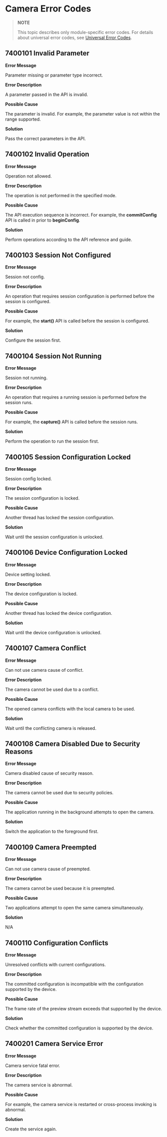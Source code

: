 # Camera Error Codes

> **NOTE**
>
> This topic describes only module-specific error codes. For details about universal error codes, see [Universal Error Codes](../errorcode-universal.md).

## 7400101 Invalid Parameter

**Error Message**

Parameter missing or parameter type incorrect.

**Error Description**

A parameter passed in the API is invalid.

**Possible Cause**

The parameter is invalid. For example, the parameter value is not within the range supported.

**Solution**

Pass the correct parameters in the API.

## 7400102 Invalid Operation

**Error Message**

Operation not allowed.

**Error Description**

The operation is not performed in the specified mode.

**Possible Cause**

The API execution sequence is incorrect. For example, the **commitConfig** API is called in prior to **beginConfig**.

**Solution**

Perform operations according to the API reference and guide.

## 7400103 Session Not Configured

**Error Message**

Session not config.

**Error Description**

An operation that requires session configuration is performed before the session is configured.

**Possible Cause**

For example, the **start()** API is called before the session is configured.

**Solution**

Configure the session first.

## 7400104 Session Not Running

**Error Message**

Session not running.

**Error Description**

An operation that requires a running session is performed before the session runs.

**Possible Cause**

For example, the **capture()** API is called before the session runs.

**Solution**

Perform the operation to run the session first.

## 7400105 Session Configuration Locked

**Error Message**

Session config locked.

**Error Description**

The session configuration is locked.

**Possible Cause**

Another thread has locked the session configuration.

**Solution**

Wait until the session configuration is unlocked.

## 7400106 Device Configuration Locked

**Error Message**

Device setting locked.

**Error Description**

The device configuration is locked.

**Possible Cause**

Another thread has locked the device configuration.

**Solution**

Wait until the device configuration is unlocked.

## 7400107 Camera Conflict

**Error Message**

Can not use camera cause of conflict.

**Error Description**

The camera cannot be used due to a conflict.

**Possible Cause**

The opened camera conflicts with the local camera to be used.

**Solution**

Wait until the conflicting camera is released.

## 7400108 Camera Disabled Due to Security Reasons

**Error Message**

Camera disabled cause of security reason.

**Error Description**

The camera cannot be used due to security policies.

**Possible Cause**

The application running in the background attempts to open the camera.

**Solution**

Switch the application to the foreground first.

## 7400109 Camera Preempted

**Error Message**

Can not use camera cause of preempted.

**Error Description**

The camera cannot be used because it is preempted.

**Possible Cause**

Two applications attempt to open the same camera simultaneously.

**Solution**

N/A

## 7400110 Configuration Conflicts

**Error Message**

Unresolved conflicts with current configurations.

**Error Description**

The committed configuration is incompatible with the configuration supported by the device.

**Possible Cause**

The frame rate of the preview stream exceeds that supported by the device.

**Solution**

Check whether the committed configuration is supported by the device.

## 7400201 Camera Service Error

**Error Message**

Camera service fatal error.

**Error Description**

The camera service is abnormal.

**Possible Cause**

For example, the camera service is restarted or cross-process invoking is abnormal.

**Solution**

Create the service again.
